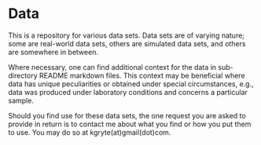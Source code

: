 Data
====

This is a repository for various data sets. Data sets are of varying nature; some are real-world data sets, others are simulated data sets, and others are somewhere in between.

Where necessary, one can find additional context for the data in sub-directory README markdown files. This context may be beneficial where data has unique peculiarities or obtained under special circumstances, e.g., data was produced under laboratory conditions and concerns a particular sample. 

Should you find use for these data sets, the one request you are asked to provide in return is to contact me about what you find or how you put them to use. You may do so at kgryte(at)gmail(dot)com.
